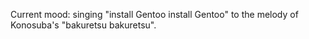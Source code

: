 Current mood: singing "install Gentoo install Gentoo" to the melody of Konosuba's "bakuretsu bakuretsu".
